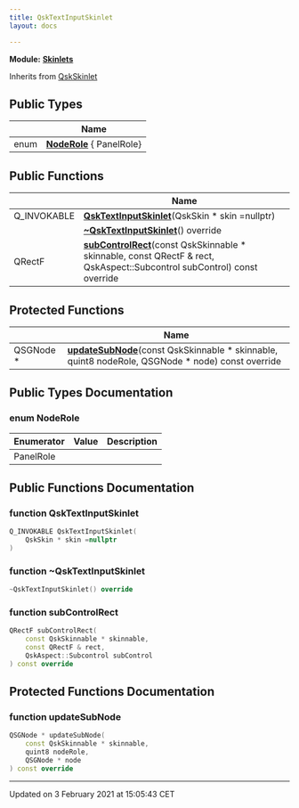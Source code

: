 ```yaml
---
title: QskTextInputSkinlet
layout: docs

---
```



**Module:** **[Skinlets](/docs/modules/group__Skinlets/)**



Inherits from [QskSkinlet](/docs/classes/classQskSkinlet/)

## Public Types

|                | Name           |
| -------------- | -------------- |
| enum| **[NodeRole](/docs/classes/classQskTextInputSkinlet/#enum-noderole)** { PanelRole} |

## Public Functions

|                | Name           |
| -------------- | -------------- |
| Q_INVOKABLE | **[QskTextInputSkinlet](/docs/classes/classQskTextInputSkinlet/#function-qsktextinputskinlet)**(QskSkin * skin =nullptr) |
| | **[~QskTextInputSkinlet](/docs/classes/classQskTextInputSkinlet/#function-~qsktextinputskinlet)**() override |
| QRectF | **[subControlRect](/docs/classes/classQskTextInputSkinlet/#function-subcontrolrect)**(const QskSkinnable * skinnable, const QRectF & rect, QskAspect::Subcontrol subControl) const override |

## Protected Functions

|                | Name           |
| -------------- | -------------- |
| QSGNode * | **[updateSubNode](/docs/classes/classQskTextInputSkinlet/#function-updatesubnode)**(const QskSkinnable * skinnable, quint8 nodeRole, QSGNode * node) const override |

## Public Types Documentation

### enum NodeRole

| Enumerator | Value | Description |
| ---------- | ----- | ----------- |
| PanelRole | |   |




## Public Functions Documentation

### function QskTextInputSkinlet

```cpp
Q_INVOKABLE QskTextInputSkinlet(
    QskSkin * skin =nullptr
)
```


### function ~QskTextInputSkinlet

```cpp
~QskTextInputSkinlet() override
```


### function subControlRect

```cpp
QRectF subControlRect(
    const QskSkinnable * skinnable,
    const QRectF & rect,
    QskAspect::Subcontrol subControl
) const override
```


## Protected Functions Documentation

### function updateSubNode

```cpp
QSGNode * updateSubNode(
    const QskSkinnable * skinnable,
    quint8 nodeRole,
    QSGNode * node
) const override
```


-------------------------------

Updated on  3 February 2021 at 15:05:43 CET